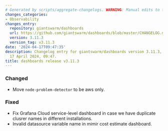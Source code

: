 ```yaml
---
# Generated by scripts/aggregate-changelogs. WARNING: Manual edits to this files will be overwritten.
changes_categories:
- Observability
changes_entry:
  repository: giantswarm/dashboards
  url: https://github.com/giantswarm/dashboards/blob/master/CHANGELOG.md#3113---2024-04-17
  version: 3.11.3
  version_tag: v3.11.3
date: '2024-04-17T09:47:35'
description: Changelog entry for giantswarm/dashboards version 3.11.3, published on
  17 April 2024, 09:47.
title: dashboards release v3.11.3
---
```


### Changed
- Move `node-problem-detector` to be aws only.
### Fixed
- Fix Grafana Cloud service-level dashboard in case we have duplicate clusrer names in different installations.
- Invalid datasource variable name in mimir cost estimate dashboard.
